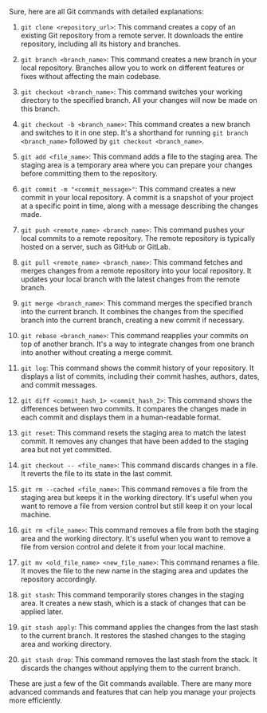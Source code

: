 Sure, here are all Git commands with detailed explanations:

1. `git clone <repository_url>`: This command creates a copy of an existing Git repository from a remote server. It downloads the entire repository, including all its history and branches.

2. `git branch <branch_name>`: This command creates a new branch in your local repository. Branches allow you to work on different features or fixes without affecting the main codebase.

3. `git checkout <branch_name>`: This command switches your working directory to the specified branch. All your changes will now be made on this branch.

4. `git checkout -b <branch_name>`: This command creates a new branch and switches to it in one step. It's a shorthand for running `git branch <branch_name>` followed by `git checkout <branch_name>`.

5. `git add <file_name>`: This command adds a file to the staging area. The staging area is a temporary area where you can prepare your changes before committing them to the repository.

6. `git commit -m "<commit_message>"`: This command creates a new commit in your local repository. A commit is a snapshot of your project at a specific point in time, along with a message describing the changes made.

7. `git push <remote_name> <branch_name>`: This command pushes your local commits to a remote repository. The remote repository is typically hosted on a server, such as GitHub or GitLab.

8. `git pull <remote_name> <branch_name>`: This command fetches and merges changes from a remote repository into your local repository. It updates your local branch with the latest changes from the remote branch.

9. `git merge <branch_name>`: This command merges the specified branch into the current branch. It combines the changes from the specified branch into the current branch, creating a new commit if necessary.

10. `git rebase <branch_name>`: This command reapplies your commits on top of another branch. It's a way to integrate changes from one branch into another without creating a merge commit.

11. `git log`: This command shows the commit history of your repository. It displays a list of commits, including their commit hashes, authors, dates, and commit messages.

12. `git diff <commit_hash_1> <commit_hash_2>`: This command shows the differences between two commits. It compares the changes made in each commit and displays them in a human-readable format.

13. `git reset`: This command resets the staging area to match the latest commit. It removes any changes that have been added to the staging area but not yet committed.

14. `git checkout -- <file_name>`: This command discards changes in a file. It reverts the file to its state in the last commit.

15. `git rm --cached <file_name>`: This command removes a file from the staging area but keeps it in the working directory. It's useful when you want to remove a file from version control but still keep it on your local machine.

16. `git rm <file_name>`: This command removes a file from both the staging area and the working directory. It's useful when you want to remove a file from version control and delete it from your local machine.

17. `git mv <old_file_name> <new_file_name>`: This command renames a file. It moves the file to the new name in the staging area and updates the repository accordingly.

18. `git stash`: This command temporarily stores changes in the staging area. It creates a new stash, which is a stack of changes that can be applied later.

19. `git stash apply`: This command applies the changes from the last stash to the current branch. It restores the stashed changes to the staging area and working directory.

20. `git stash drop`: This command removes the last stash from the stack. It discards the changes without applying them to the current branch.

These are just a few of the Git commands available. There are many more advanced commands and features that can help you manage your projects more efficiently.